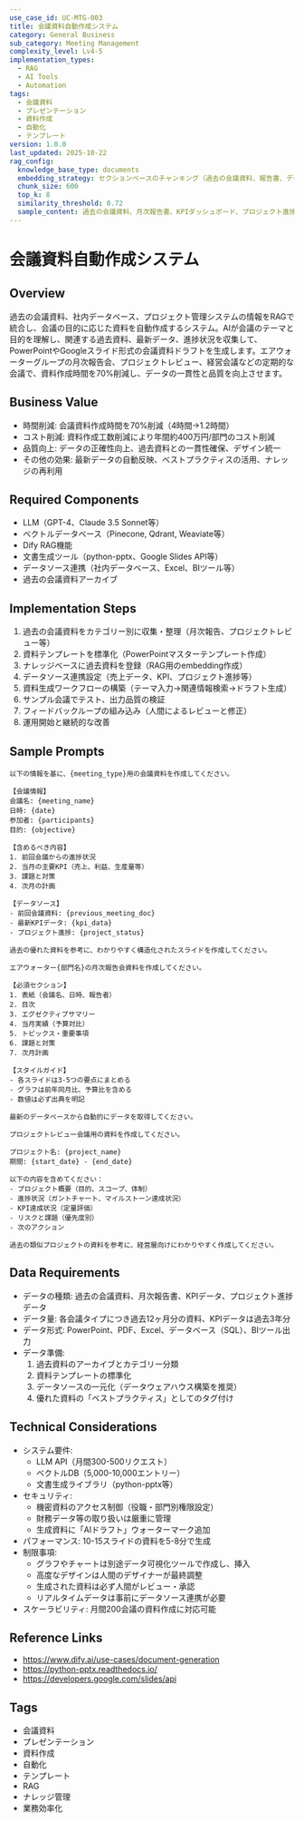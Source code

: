 ```yaml
---
use_case_id: UC-MTG-003
title: 会議資料自動作成システム
category: General Business
sub_category: Meeting Management
complexity_level: Lv4-5
implementation_types:
  - RAG
  - AI Tools
  - Automation
tags:
  - 会議資料
  - プレゼンテーション
  - 資料作成
  - 自動化
  - テンプレート
version: 1.0.0
last_updated: 2025-10-22
rag_config:
  knowledge_base_type: documents
  embedding_strategy: セクションベースのチャンキング（過去の会議資料、報告書、データ分析結果）
  chunk_size: 600
  top_k: 8
  similarity_threshold: 0.72
  sample_content: 過去の会議資料、月次報告書、KPIダッシュボード、プロジェクト進捗報告
---
```


# 会議資料自動作成システム

## Overview

過去の会議資料、社内データベース、プロジェクト管理システムの情報をRAGで統合し、会議の目的に応じた資料を自動作成するシステム。AIが会議のテーマと目的を理解し、関連する過去資料、最新データ、進捗状況を収集して、PowerPointやGoogleスライド形式の会議資料ドラフトを生成します。エアウォーターグループの月次報告会、プロジェクトレビュー、経営会議などの定期的な会議で、資料作成時間を70%削減し、データの一貫性と品質を向上させます。

## Business Value

- 時間削減: 会議資料作成時間を70%削減（4時間→1.2時間）
- コスト削減: 資料作成工数削減により年間約400万円/部門のコスト削減
- 品質向上: データの正確性向上、過去資料との一貫性確保、デザイン統一
- その他の効果: 最新データの自動反映、ベストプラクティスの活用、ナレッジの再利用

## Required Components

- LLM（GPT-4、Claude 3.5 Sonnet等）
- ベクトルデータベース（Pinecone, Qdrant, Weaviate等）
- Dify RAG機能
- 文書生成ツール（python-pptx、Google Slides API等）
- データソース連携（社内データベース、Excel、BIツール等）
- 過去の会議資料アーカイブ

## Implementation Steps

1. 過去の会議資料をカテゴリー別に収集・整理（月次報告、プロジェクトレビュー等）
2. 資料テンプレートを標準化（PowerPointマスターテンプレート作成）
3. ナレッジベースに過去資料を登録（RAG用のembedding作成）
4. データソース連携設定（売上データ、KPI、プロジェクト進捗等）
5. 資料生成ワークフローの構築（テーマ入力→関連情報検索→ドラフト生成）
6. サンプル会議でテスト、出力品質の検証
7. フィードバックループの組み込み（人間によるレビューと修正）
8. 運用開始と継続的な改善

## Sample Prompts

```
以下の情報を基に、{meeting_type}用の会議資料を作成してください。

【会議情報】
会議名: {meeting_name}
日時: {date}
参加者: {participants}
目的: {objective}

【含めるべき内容】
1. 前回会議からの進捗状況
2. 当月の主要KPI（売上、利益、生産量等）
3. 課題と対策
4. 次月の計画

【データソース】
- 前回会議資料: {previous_meeting_doc}
- 最新KPIデータ: {kpi_data}
- プロジェクト進捗: {project_status}

過去の優れた資料を参考に、わかりやすく構造化されたスライドを作成してください。
```

```
エアウォーター{部門名}の月次報告会資料を作成してください。

【必須セクション】
1. 表紙（会議名、日時、報告者）
2. 目次
3. エグゼクティブサマリー
4. 当月実績（予算対比）
5. トピックス・重要事項
6. 課題と対策
7. 次月計画

【スタイルガイド】
- 各スライドは3-5つの要点にまとめる
- グラフは前年同月比、予算比を含める
- 数値は必ず出典を明記

最新のデータベースから自動的にデータを取得してください。
```

```
プロジェクトレビュー会議用の資料を作成してください。

プロジェクト名: {project_name}
期間: {start_date} - {end_date}

以下の内容を含めてください：
- プロジェクト概要（目的、スコープ、体制）
- 進捗状況（ガントチャート、マイルストーン達成状況）
- KPI達成状況（定量評価）
- リスクと課題（優先度別）
- 次のアクション

過去の類似プロジェクトの資料を参考に、経営層向けにわかりやすく作成してください。
```

## Data Requirements

- データの種類: 過去の会議資料、月次報告書、KPIデータ、プロジェクト進捗データ
- データ量: 各会議タイプにつき過去12ヶ月分の資料、KPIデータは過去3年分
- データ形式: PowerPoint、PDF、Excel、データベース（SQL）、BIツール出力
- データ準備:
  1. 過去資料のアーカイブとカテゴリー分類
  2. 資料テンプレートの標準化
  3. データソースの一元化（データウェアハウス構築を推奨）
  4. 優れた資料の「ベストプラクティス」としてのタグ付け

## Technical Considerations

- システム要件:
  - LLM API（月間300-500リクエスト）
  - ベクトルDB（5,000-10,000エントリー）
  - 文書生成ライブラリ（python-pptx等）
- セキュリティ:
  - 機密資料のアクセス制御（役職・部門別権限設定）
  - 財務データ等の取り扱いは厳重に管理
  - 生成資料に「AIドラフト」ウォーターマーク追加
- パフォーマンス: 10-15スライドの資料を5-8分で生成
- 制限事項:
  - グラフやチャートは別途データ可視化ツールで作成し、挿入
  - 高度なデザインは人間のデザイナーが最終調整
  - 生成された資料は必ず人間がレビュー・承認
  - リアルタイムデータは事前にデータソース連携が必要
- スケーラビリティ: 月間200会議の資料作成に対応可能

## Reference Links

- https://www.dify.ai/use-cases/document-generation
- https://python-pptx.readthedocs.io/
- https://developers.google.com/slides/api

## Tags

- 会議資料
- プレゼンテーション
- 資料作成
- 自動化
- テンプレート
- RAG
- ナレッジ管理
- 業務効率化
